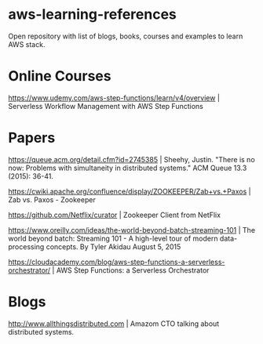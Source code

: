 # aws-learning-references
Open repository with list of blogs, books, courses and examples to learn AWS stack.

# Online Courses

https://www.udemy.com/aws-step-functions/learn/v4/overview | Serverless Workflow Management with AWS Step Functions


# Papers

https://queue.acm.org/detail.cfm?id=2745385 | Sheehy, Justin. "There is no now: Problems with simultaneity in distributed systems." ACM Queue 13.3 (2015): 36-41.

https://cwiki.apache.org/confluence/display/ZOOKEEPER/Zab+vs.+Paxos | Zab vs. Paxos - Zookeeper

https://github.com/Netflix/curator | Zookeeper Client from NetFlix

https://www.oreilly.com/ideas/the-world-beyond-batch-streaming-101 | The world beyond batch: Streaming 101 - A high-level tour of modern data-processing concepts. By Tyler Akidau August 5, 2015

https://cloudacademy.com/blog/aws-step-functions-a-serverless-orchestrator/ | AWS Step Functions: a Serverless Orchestrator


# Blogs
 
http://www.allthingsdistributed.com | Amazom CTO talking about distributed systems.

